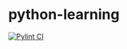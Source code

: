# python-learning

[![Pylint CI](https://github.com/lokesh-keyan/python-learning/actions/workflows/pylint.yml/badge.svg)](https://github.com/lokesh-keyan/python-learning/actions/workflows/pylint.yml)
